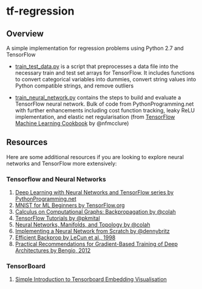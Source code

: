 # tf-regression
## Overview
A simple implementation for regression problems using Python 2.7 and TensorFlow

* [train_test_data.py](train_test_data.py) is a script that preprocesses a data file into the necessary train and test set arrays for TensorFlow. It includes functions to convert categorical variables into dummies, convert string values into Python compatible strings, and remove outliers

* [train_neural_network.py](train_neural_network.py) contains the steps to build and evaluate a TensorFlow neural network. Bulk of code from PythonProgramming.net with further enhancements including cost function tracking, leaky ReLU implementation, and elastic net regularisation (from [TensorFlow Machine Learning Cookbook](https://github.com/nfmcclure/tensorflow_cookbook) by @nfmcclure)

## Resources
Here are some additional resources if you are looking to explore neural networks and TensorFlow more extensively:

### Tensorflow and Neural Networks
1. [Deep Learning with Neural Networks and TensorFlow series by PythonProgramming.net](https://pythonprogramming.net/neural-networks-machine-learning-tutorial/)
2. [MNIST for ML Beginners by TensorFlow.org](https://www.tensorflow.org/get_started/mnist/beginners)
3. [Calculus on Computational Graphs: Backpropagation by @colah](http://colah.github.io/posts/2015-08-Backprop/) 
4. [TensorFlow Tutorials by @pkmital](https://github.com/pkmital/tensorflow_tutorials) 
5. [Neural Networks, Manifolds, and Topology by @colah](http://colah.github.io/posts/2014-03-NN-Manifolds-Topology/)
6. [Implementing a Neural Network from Scratch by @dennybritz](http://www.wildml.com/2015/09/implementing-a-neural-network-from-scratch/)
7. [Efficient Backprop by LeCun et al., 1998](http://yann.lecun.com/exdb/publis/pdf/lecun-98b.pdf) 
8. [Practical Recommendations for Gradient-Based Training of Deep Architectures by Bengio, 2012](https://arxiv.org/abs/1206.5533)

### TensorBoard
1. [Simple Introduction to Tensorboard Embedding Visualisation](http://www.pinchofintelligence.com/simple-introduction-to-tensorboard-embedding-visualisation/)
